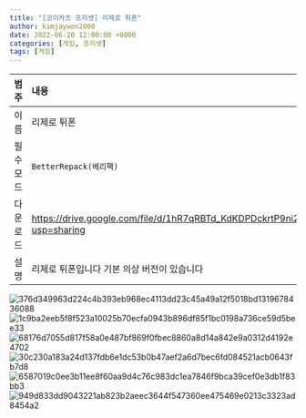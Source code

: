 ```yaml
---
title: "[코이카츠 프리셋] 리제로 튀폰"
author: kimjaywon2000
date: 2022-06-20 12:00:00 +0800
categories: [게임, 프리셋]
tags: [게임]
---
```


| 범주             | 내용            |
|:----------------|:---------------|
| 이름             | 리제로 튀폰 |
| 필수 모드         | `BetterRepack(베리팩)`       |
| 다운로드          | <https://drive.google.com/file/d/1hR7qRBTd_KdKDPDckrtP9ni2TJWmUdW_/view?usp=sharing> |
| 설명             | 리제로 튀폰입니다 기본 의상 버전이 있습니다  |

![376d349963d224c4b393eb968ec4113dd23c45a49a12f5018bd1319678436088](https://user-images.githubusercontent.com/76558033/174855769-8b56d029-bee7-4046-b29c-e3ffa85c791e.png)
![1c9ba2eeb5f8f523a10025b70ecfa0943b896df85f1bc0198a736ce59d5bee33](https://user-images.githubusercontent.com/76558033/174855778-2ed92ff9-f30d-4193-b0da-e8205dc12eb8.png)
![68176d7055d817f58a0e487bf869f0fbec8860a8d14a842e9a0312d4192e4702](https://user-images.githubusercontent.com/76558033/174855782-c539b048-c585-45a4-aeb2-f3643bd0798e.png)
![30c230a183a24d137fdb6e1dc53b0b47aef2a6d7bec6fd084521acb0643fb7d8](https://user-images.githubusercontent.com/76558033/174855783-2194bbd4-f33e-49c2-a700-a3325363affb.png)
![6587019c0ee3b11ee8f60aa9d4c76c983dc1ea7846f9bca39cef0e3db1f83bb3](https://user-images.githubusercontent.com/76558033/174855789-a63a3c02-b37f-4173-9860-f97d1b2f165f.png)
![949d833dd9043221ab823b2aeec3644f547360ee475469e0213c3323ad8454a2](https://user-images.githubusercontent.com/76558033/174855792-efc8d864-037a-4621-bad4-dd63935a389f.png)
